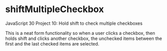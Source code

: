 # shiftMultipleCheckbox
JavaScript 30 Project 10: Hold shift to check multiple checkboxes

This is a neat form functionality so when a user clicks a checkbox, then holds shift and clicks another checkbox, the unchecked items between the first and the last checked items are selected.